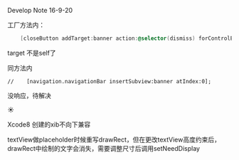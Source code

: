 Develop Note 16-9-20

工厂方法内：

```objective-c
    [closeButton addTarget:banner action:@selector(dismiss) forControlEvents:UIControlEventTouchUpInside];
```

target 不是self了

同方法内

```
//    [navigation.navigationBar insertSubview:banner atIndex:0];
```

没响应，待解决

☀︎



Xcode8 创建的xib不向下兼容

textView做placeholder时候重写drawRect，但在更改textView高度约束后，drawRect中绘制的文字会消失，需要调整尺寸后调用setNeedDisplay

